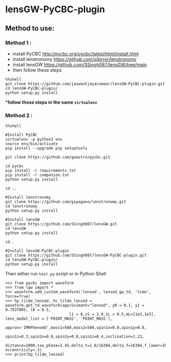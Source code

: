 # lensGW-PyCBC-plugin

## Method to use:

### Method 1 :
- install PyCBC http://pycbc.org/pycbc/latest/html/install.html 
- install lenstronomy https://github.com/sibirrer/lenstronomy
- install lensGW https://github.com/SSingh087/lensGW/tree/main
- then follow these steps
```
%%shell
git clone https://github.com/jaswantjayacumaar/lensGW-PyCBC-plugin.git
cd lensGW-PyCBC-plugin/
python setup.py install
```
***follow these steps in the same `virtualenv`**

### Method 2 :
```
%%shell

#Install PyCBC
virtualenv -p python3 env
source env/bin/activate
pip install --upgrade pip setuptools

git clone https://github.com/gwastro/pycbc.git

cd pycbc
pip install -r requirements.txt
pip install -r companion.txt
python setup.py install

cd ..

#Install lenstronomy
git clone https://github.com/gipagano/lenstronomy.git
cd lenstronomy
python setup.py install

#Install lensGW
git clone https://github.com/SSingh087/lensGW.git
cd lensGW
python setup.py install

cd..

#Install lensGW-PyCBC-plugin
git clone https://github.com/SSingh087/lensGW-PyCBC-plugin.git
cd lensGW-PyCBC-plugin/
python setup.py install
```
Then either run `test.py` script or in Python Shell
```
>>> from pycbc import waveform
>>> from lgw import *
>>> waveform.add_custom_waveform('lensed', lensed_gw_td, 'time', force=True)
>>> hp_tilde_lensed, hc_tilde_lensed = waveform.get_td_waveform(approximant="lensed", y0 = 0.1, y1 = 0.7937005, l0 = 0.5, 
                            l1 = 0,zS = 2.0,zL = 0.5,mL=[1e3,1e3], lens_model_list = ['POINT_MASS', 'POINT_MASS'],
                            approx='IMRPhenomD',mass1=500,mass2=500,spin1x=0.0,spin1y=0.0,
                            spin1z=0.3,spin2x=0.0,spin2y=0.0,spin2z=0.4,inclination=1.23,
                            distance=1000,coa_phase=2.45,delta_t=1.0/16384,delta_f=16384,f_lower=20, eccentricity=.3)
>>> print(hp_tilde_lensed)                          
```

